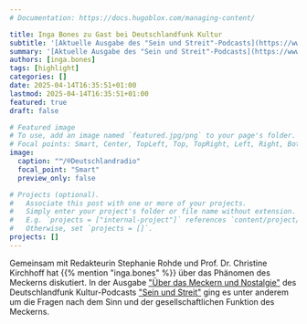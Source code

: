 ```yaml
---
# Documentation: https://docs.hugoblox.com/managing-content/

title: Inga Bones zu Gast bei Deutschlandfunk Kultur
subtitle: '[Aktuelle Ausgabe des "Sein und Streit"-Podcasts](https://www.deutschlandfunkkultur.de/ganze-sendung-vom-13-april-2025-ueber-das-meckern-und-nostalgie-100.html) mit CompPHIL²MMAE-Beteiligung'  
summary: '[Aktuelle Ausgabe des "Sein und Streit"-Podcasts](https://www.deutschlandfunkkultur.de/ganze-sendung-vom-13-april-2025-ueber-das-meckern-und-nostalgie-100.html) mit CompPHIL²MMAE-Beteiligung'  
authors: [inga.bones]
tags: [highlight]
categories: []
date: 2025-04-14T16:35:51+01:00
lastmod: 2025-04-14T16:35:51+01:00
featured: true
draft: false

# Featured image
# To use, add an image named `featured.jpg/png` to your page's folder.
# Focal points: Smart, Center, TopLeft, Top, TopRight, Left, Right, BottomLeft, Bottom, BottomRight.
image:
  caption: "™/®Deutschlandradio"
  focal_point: "Smart"
  preview_only: false

# Projects (optional).
#   Associate this post with one or more of your projects.
#   Simply enter your project's folder or file name without extension.
#   E.g. `projects = ["internal-project"]` references `content/project/deep-learning/index.md`.
#   Otherwise, set `projects = []`.
projects: []
---
```


Gemeinsam mit Redakteurin Stephanie Rohde und Prof. Dr. Christine Kirchhoff hat {{% mention "inga.bones" %}} über das Phänomen des Meckerns diskutiert. In der Ausgabe ["Über das Meckern und Nostalgie"](https://www.deutschlandfunkkultur.de/ganze-sendung-vom-13-april-2025-ueber-das-meckern-und-nostalgie-100.html) des Deutschlandfunk Kultur-Podcasts ["Sein und Streit"](https://www.deutschlandfunkkultur.de/sein-und-streit-100.html) ging es unter anderem um die Fragen nach dem Sinn und der gesellschaftlichen Funktion des Meckerns.




